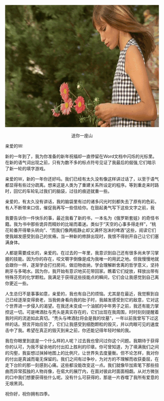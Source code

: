 <div align=center>
<img src="https://github.com/FranzKafkaYu/DeathLikeAwhaleFall/blob/main/media/4b5f0eb253c0004b0279799c73901c1f.gif" width="800" height="400">
</div>


<p align="center">送你一座山</p>

亲爱的W:

新的一年到了，我为你准备的新年祝福却一直停留在Word文档中闪烁的光标里。在新的语气词出现之前，只有为数不多的标点符号见证了我最后的倔强,它们暗示了新一轮的填字游戏。

亲爱的W，新的一年你还好吗。我们已经有太久没有像这样讲过话了，以至于语气都显得有些过分疏离。想来这是人类为了重建关系所设定的程序。等到重走来时路时，回忆的车轮轧过我们的脑袋，过往的痕迹就重一些。

亲爱的，有太久没有讲话，我的脑袋里有过的诸多闪光时刻都失去了原有的色彩。有人不断带来口信，催促我再写一些信给你。在鼓起勇气写下这些文字之前，我

我要告诉你一件快乐的事，最近我看了新的书，一本名为《俄罗斯套娃》的奇怪书籍。我为书中那些诡异而精妙的比喻而着迷。类似于“天空的心事多得走样”，“桃花轮番开得晕头转向”、“而我们像两瓶静止却又满怀泡沫的啤酒”这些，阅读它们使我越发感受到自己的贫瘠。当一种新的修辞出现时，我恨不得剖开自己让它们塞满身体。

人都是需要成长的，亲爱的。在过去的一年里，我意识到自己还有很多尚未学习掌握的技能。因为你的存在，咬文嚼字倒像是成为我唯一的用武之地。但我慢慢地就会跟你一样，逐渐学会打扫房间，做旧物收纳，学会理解断舍离的哲学意义，坚持刷牙与多喝水。因为你，我开始有意识地买花带回家。瞧着它们绽放，释放出带有特殊芬芳的化学颗粒。我满足于获得这些技能点的瞬间，它们会让我感觉到自己离你更近一些。

人生总归不是事事如意，亲爱的，我也有自己的烦恼。尤其是在最近，我觉察到自己已经逐渐变得衰老，当我俯身看向我的肚子时，我越发感受到它的敌意，它对这个世界进一步侵入的渴望。在我还未变成一个油腻的中年男子之前，我还有能力掌控这一切。可是啤酒肚与秃头是真实存在的，它们出现在我周围，时时刻刻提醒着我时间的流逝如此真切。“秃头与啤酒肚将会是我的坟墓”，一年以前我曾写下过这样的话。预言开始应验了，它们让我感受到细胞颗粒的毁灭，并以肉眼可见的速度击中了我。希望在真正的毁灭到来之前，你还能记得年轻时候的我。

我在你眼里到底是一个什么样的人呢？过去我也曾问过你这个问题。我期待于获得你的认可，为我不留余地的付出扣上胜利的印章。你可曾知道，为了填满我们之间的沟壑，我妄想过抹掉地图上的比例尺，让世界失去度量衡。但不论怎样，我对你的付出是真诚而毫无保留的。我们之间有过争吵，为对方的不理解而收获委屈，在走下台阶的那一刻感到心痛。这些都没能改变这一点。我们就像毕加索笔下那些扭曲而异常孤独的人物肖像，在偌大的展厅内，在面对彼此时面面相觑。从对方微张的口中我们想要获得些什么呢。没有什么可获得的，那是一片吞噬了我所有爱意的无垠黑洞。

祝你好，祝你拥有四季。
